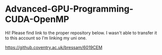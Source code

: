# Advanced-GPU-Programming-CUDA-OpenMP

Hi! Please find link to the proper repository below. I wasn't able to transfer it to this account so I'm linking my uni one.

https://github.coventry.ac.uk/bressam/6019CEM
